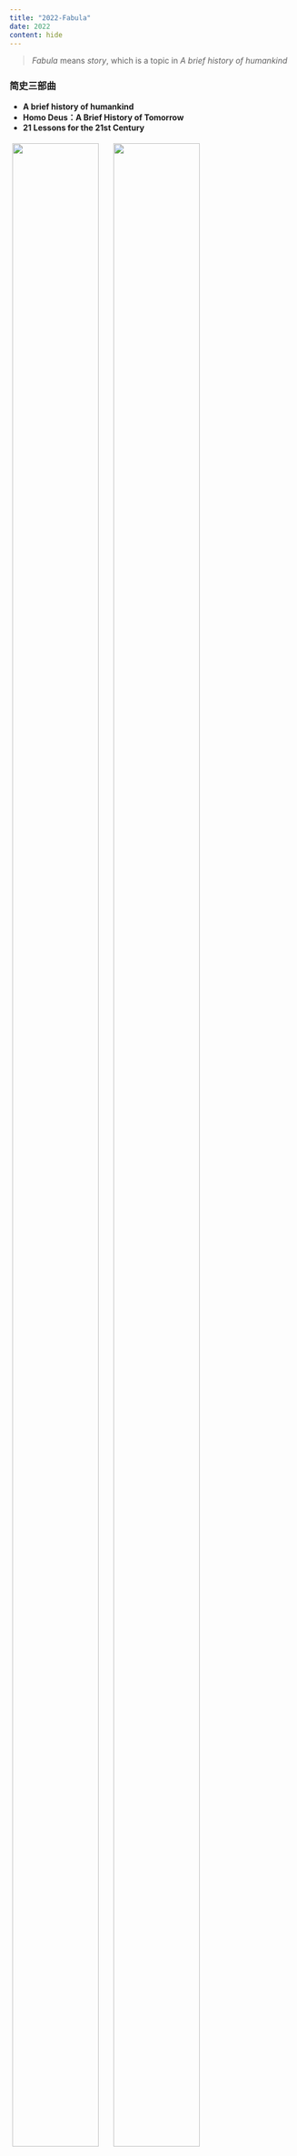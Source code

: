 ```yaml
---
title: "2022-Fabula"
date: 2022
content: hide
---
```


> *Fabula* means *story*, which is a topic in *A brief history of humankind*


### 简史三部曲

- **A brief history of humankind**
- **Homo Deus：A Brief History of Tomorrow**
- **21 Lessons for the 21st Century**

<style>
    .column {
        float: left;
        width: 33.33%;
        padding: 5px;
    }

    .row::after {
        content: "";
        clear: both;
        display: table;
    }
</style>

<div class="row">
    <div class="column"> 
        <img src="2022-01-13-23-48-57.png" style="width: 95%"> 
    </div>
    <div class="column">
        <img src="2022-01-13-23-49-08.png" style="width: 95%"> 
    </div>
    <div class="column">
        <img src="2022-01-13-23-49-15.png" style="width: 95%"> 
    </div>
</div>

从史前到未来，再回到21世纪的旅行，有各种各样的**意义之网**。


### To Kill a Mocking Bird

![](2022-03-15-09-12-55.png#center-small)

>   “依然是夏天，孩子们走近了。男孩身后拖着根鱼竿踯躅不前。一个男人双手叉腰站在那里等他。夏天，他的孩子们在前院和朋友玩耍，自编自演着他们古怪的小话剧。
> 
>   秋天，他的孩子们在杜博斯太太房前的人行道上打架。男孩扶着他妹妹站起来，过后他们一起走回家去。秋天，他的孩子们小跑着来回经过那个街角，每天的苦恼和得意都写在脸上。他们在橡树前停下了，表情又欣喜又困惑，还带着忧虑。
>
>   冬天，他的孩子们在院门前哆嗦着，黑色的剪影衬着熊熊燃烧的房屋。冬天，那男人走上街头，扔下眼镜，射死了一只疯狗。
> 
>   夏天，他眼看着他的孩子们心碎了。又到了秋天，怪人的孩子们需要他了。”


### 进化心理学

![](2022-06-10-11-43-52.png#center-small)


从人类进化以适应生存问题的角度解释人类的行为。

### 饮食的思迷

![](2022-06-10-11-46-44.png#center-small)

以摄入的能量等指标来衡量也可能并不合理，即使是相同的东西在不同人身上也会有不同的效果。我们不得不考虑微生物在这一过程中的
影响。虽然很多东西还不能得以解释，但总之多样性应该是对的。

### 权衡

![](Screenshot_20221230_000413.png#center-small)

权衡各方因素，同时也Keep Open Mind！